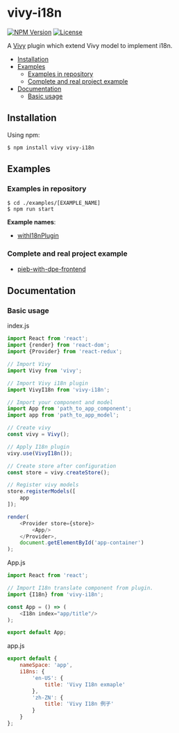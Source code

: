 [npm-image]: https://img.shields.io/npm/v/vivy-i18n.svg?style=flat-square

[npm-url]: https://npmjs.org/package/vivy-i18n

[license-image]: https://img.shields.io/npm/l/vivy-i18n.svg?style=flat-square

[vivy-url]: https://github.com/fatalxiao/vivy

[connected-react-router-url]: https://github.com/supasate/connected-react-router

[with-i18n-plugin-example-url]: https://github.com/fatalxiao/vivy-i18n/tree/main/examples/withI18nPlugin

[pieb-with-dpe-frontend-url]: https://github.com/fatalxiao/pieb-with-dpe-frontend

# vivy-i18n

[![NPM Version][npm-image]][npm-url]
[![License][license-image]][npm-url]

A [Vivy][vivy-url] plugin which extend Vivy model to implement i18n.

* [Installation](#installation)
* [Examples](#examples)
    * [Examples in repository](#examples-in-repository)
    * [Complete and real project example](#complete-and-real-project-example)
* [Documentation](#documentation)
    * [Basic usage](#basic-usage)

## Installation

Using npm:

```shell
$ npm install vivy vivy-i18n
```

## Examples

### Examples in repository

```shell
$ cd ./examples/[EXAMPLE_NAME]
$ npm run start
```

**Example names**:

* [withI18nPlugin][with-i18n-plugin-example-url]

### Complete and real project example

* [pieb-with-dpe-frontend][pieb-with-dpe-frontend-url]

## Documentation

### Basic usage

index.js

```js
import React from 'react';
import {render} from 'react-dom';
import {Provider} from 'react-redux';

// Import Vivy
import Vivy from 'vivy';

// Import Vivy i18n plugin
import VivyI18n from 'vivy-i18n';

// Import your component and model
import App from 'path_to_app_component';
import app from 'path_to_app_model';

// Create vivy
const vivy = Vivy();

// Apply I18n plugin
vivy.use(VivyI18n());

// Create store after configuration
const store = vivy.createStore();

// Register vivy models
store.registerModels([
    app
]);

render(
    <Provider store={store}>
        <App/>
    </Provider>,
    document.getElementById('app-container')
);
```

App.js

```js
import React from 'react';

// Import I18n translate component from plugin.
import {I18n} from 'vivy-i18n';

const App = () => (
    <I18n index="app/title"/>
);

export default App;
```

app.js

```js
export default {
    nameSpace: 'app',
    i18ns: {
        'en-US': {
            title: 'Vivy I18n exmaple'
        },
        'zh-ZN': {
            title: 'Vivy I18n 例子'
        }
    }
};
```
